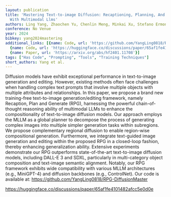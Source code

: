```yaml
---
layout: publication
title: 'Mastering Text-to-image Diffusion: Recaptioning, Planning, And Generating
  With Multimodal Llms'
authors: Ling Yang, Zhaochen Yu, Chenlin Meng, Minkai Xu, Stefano Ermon, Bin Cui
conference: No Venue
year: 2024
bibkey: yang2024mastering
additional_links: [{name: Code, url: 'https://github.com/YangLing0818/RPG-DiffusionMaster'},
  {name: Code, url: 'https://huggingface.co/discussions/paper/65af1fe4101482afcc5e0d0e'},
  {name: Paper, url: 'https://arxiv.org/abs/hf2401.11708'}]
tags: ["Has Code", "Prompting", "Tools", "Training Techniques"]
short_authors: Yang et al.
---
```

Diffusion models have exhibit exceptional performance in text-to-image generation and editing. However, existing methods often face challenges when handling complex text prompts that involve multiple objects with multiple attributes and relationships. In this paper, we propose a brand new training-free text-to-image generation/editing framework, namely Recaption, Plan and Generate (RPG), harnessing the powerful chain-of-thought reasoning ability of multimodal LLMs to enhance the compositionality of text-to-image diffusion models. Our approach employs the MLLM as a global planner to decompose the process of generating complex images into multiple simpler generation tasks within subregions. We propose complementary regional diffusion to enable region-wise compositional generation. Furthermore, we integrate text-guided image generation and editing within the proposed RPG in a closed-loop fashion, thereby enhancing generalization ability. Extensive experiments demonstrate our RPG outperforms state-of-the-art text-to-image diffusion models, including DALL-E 3 and SDXL, particularly in multi-category object composition and text-image semantic alignment. Notably, our RPG framework exhibits wide compatibility with various MLLM architectures (e.g., MiniGPT-4) and diffusion backbones (e.g., ControlNet). Our code is available at: https://github.com/YangLing0818/RPG-DiffusionMaster

https://huggingface.co/discussions/paper/65af1fe4101482afcc5e0d0e